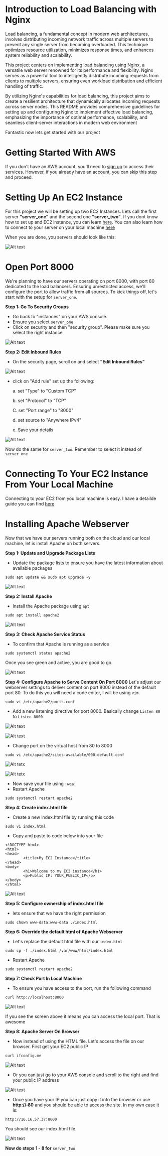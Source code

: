 # Introduction to Load Balancing with Nginx

Load balancing, a fundamental concept in modern web architectures, involves distributing incoming network traffic across multiple servers to prevent any single server from becoming overloaded. This technique optimizes resource utilization, minimizes response times, and enhances system reliability and scalability.

This project centers on implementing load balancing using Nginx, a versatile web server renowned for its performance and flexibility. Nginx serves as a powerful tool to intelligently distribute incoming requests from clients to multiple servers, ensuring even workload distribution and efficient handling of traffic.

By utilizing Nginx's capabilities for load balancing, this project aims to create a resilient architecture that dynamically allocates incoming requests across server nodes. This README provides comprehensive guidelines for setting up and configuring Nginx to implement effective load balancing, emphasizing the importance of optimal performance, scalability, and seamless client-server interactions in modern web environment

Fantastic now lets get started with our project 

# Getting Started With AWS
If you don't have an AWS account, you'll need to [sign up](https://aws.amazon.com/free/) to access their services. However, if you already have an account, you can skip this step and proceed.

# Setting Up An EC2 Instance
For this project we will be setting up two EC2 Instances. Lets call the first server **"server_one"** and the second one **"server_two"**. If you dont know how to set up and EC2 instance, you can learn [here](https://github.com/B-Akapo/Darey.io/tree/main/project3-deploying_A_LAMP_Application#setting-up-an-ec2-instance). You can also learn how to connect to your server on your local machine [here](https://github.com/B-Akapo/Darey.io/tree/main/project3-deploying_A_LAMP_Application#connecting-to-your-ec2-instance-from-your-local-machine)

When you are done, you servers should look like this:

![Alt text](https://github.com/B-Akapo/Darey.io/blob/main/project7-loadbalancing-nginx/images/ec2-dashboard.png)

# Open Port 8000
We're planning to have our servers operating on port 8000, with port 80 dedicated to the load balancers. Ensuring unrestricted access, we'll configure the port to allow traffic from all sources. To kick things off, let's start with the setup for `server_one`. 

**Step 1: Go To Security Groups**
- Go back to "instances" on your AWS console.
- Ensure you select `server_one`
- Click on security and then "security group". Please make sure you select the right instance

![Alt text](https://github.com/B-Akapo/Darey.io/blob/main/project7-loadbalancing-nginx/images/security_group.png)

**Step 2: Edit Inbound Rules**
- On the security page, scroll on and select **"Edit Inbound Rules"**

![Alt text](https://github.com/B-Akapo/Darey.io/blob/main/project7-loadbalancing-nginx/images/edit-inbound.png)

- click on "Add rule" set up the following:

  a. set "Type" to "Custom TCP"

  b. set "Protocol" to "TCP"

  C. set "Port range" to "8000"

  d. set source to "Anywhere IPv4"

  e. Save your details

![Alt text](https://github.com/B-Akapo/Darey.io/blob/main/project7-loadbalancing-nginx/images/save-inbound.png)

Now do the same for `server_two`. Remember to select it instead of `server_one`

# Connecting To Your EC2 Instance From Your Local Machine
Connecting to your EC2 from you local machine is easy. I have a detailde guide you can find [here](https://github.com/B-Akapo/Darey.io/tree/main/project3-deploying_A_LAMP_Application#connecting-to-your-ec2-instance-from-your-local-machine)

# Installing Apache Webserver
Now that we have our servers running both on the cloud and our local machine, let is install Apache on both servers. 

**Step 1: Update and Upgrade Package Lists**
- Update the package lists to ensure you have the latest information about available packages
```
sudo apt update && sudo apt upgrade -y
```

![Alt text](https://github.com/B-Akapo/Darey.io/blob/main/project7-loadbalancing-nginx/images/upgrade.png) 

**Step 2: Install Apache**
- Install the Apache package using `apt`
```
sudo apt install apache2
```

![Alt text](https://github.com/B-Akapo/Darey.io/blob/main/project7-loadbalancing-nginx/images/install-apache.png) 

**Step 3: Check Apache Service Status**
- To confirm that Apache is running as a service
```
sudo systemctl status apache2
```
Once you see green and active, you are good to go. 

![Alt text](https://github.com/B-Akapo/Darey.io/blob/main/project7-loadbalancing-nginx/images/apache-status.png) 

**Step 4: Configure Apache to Serve Content On Port 8000**
Let's adjust our webserver settings to deliver content on port 8000 instead of the default port 80. To do this you will need a code editor, I will be using `vim`. 
```
sudo vi /etc/apache2/ports.conf 
```
- Add a new listening directive for port 8000. Basically change `Listen 80` to `Listen 8000`

![Alt text](https://github.com/B-Akapo/Darey.io/blob/main/project7-loadbalancing-nginx/images/no-change.png)

![Alt text](https://github.com/B-Akapo/Darey.io/blob/main/project7-loadbalancing-nginx/images/change.png)

- Change port on the virtual host from 80 to 8000
```
sudo vi /etc/apache2/sites-available/000-default.conf
````

![Alt tetx](https://github.com/B-Akapo/Darey.io/blob/main/project7-loadbalancing-nginx/images/virtual-host-nochange.png)

![Alt tetx](https://github.com/B-Akapo/Darey.io/blob/main/project7-loadbalancing-nginx/images/virtual-host-change.png)

- Now save your file using `:wqa!`
- Restart Apache
```
sudo systemctl restart apache2
```

**Step 4: Create index.html file**
- Create a new index.html file by running this code
```
sudo vi index.html
```
- Copy and paste to code below into your file
```
<!DOCTYPE html>
<html>
<head>
        <title>My EC2 Instance</title>
</head>
<body>
        <h1>Welcome to my EC2 instance</h1>
        <p>Public IP: YOUR_PUBLIC_IP</p>
</body>
</html>
```

![Alt text](https://github.com/B-Akapo/Darey.io/blob/main/project7-loadbalancing-nginx/images/index-file.png)

**Step 5: Configure ownership of index.html file**
- lets ensure that we have the right permission
```
sudo chown www-data:www-data ./index.html
```

**Step 6: Override the default html of Apache Webserver**
- Let's replace the default html file with our `index.html`
```
sudo cp -f ./index.html /var/www/html/index.html
```
- Restart Apache
```
sudo systemctl restart apache2
```
**Step 7: Check Port In Local Machine**
- To ensure you have access to the port, run the following command
```
curl http://localhost:8000
```
![Alt text](https://github.com/B-Akapo/Darey.io/blob/main/project7-loadbalancing-nginx/images/local-machine.png)

If you see the screen above it means you can access the local port. That is awesome

**Step 8: Apache Server On Browser**
- Now instead of using the HTML file. Let's access the file on our browser. First get your EC2 public IP
```
curl ifconfig.me
```
![Alt text](https://github.com/B-Akapo/Darey.io/blob/main/project7-loadbalancing-nginx/images/curl.png)

- Or you can just go to your AWS console and scroll to the right and find your public IP address

![Alt text](https://github.com/B-Akapo/Darey.io/raw/main/project3-deploying_A_LAMP_Application/images/address2.png)

- Once you have your IP you can just copy it into the browser or use **http://<Public-IP-Address>:80** and you should be able to access the site. In my own case it is:
```
http://16.16.57.37:8000
```
You should see our index.html file. 

![Alt text](https://github.com/B-Akapo/Darey.io/blob/main/project7-loadbalancing-nginx/images/apache1.png)

**Now do steps 1 - 8 for** `server_two`












  




